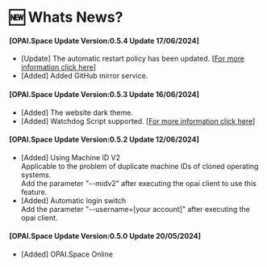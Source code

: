 # 🆕 Whats News?

#### \[OPAI.Space Update Version:0.5.4 Update 17/06/2024]

* \[Update] The automatic restart policy has been updated.  \[[For more information click here](https://opai-space.gitbook.io/opai.space/opai-client/io-service-auto-restart-strategy)]
* \[Added] Added GitHub mirror service.

#### \[OPAI.Space Update Version:0.5.3 Update 16/06/2024]

* \[Added] The website dark theme.
* \[Added] Watchdog Script supported. \[[For more information click here](https://opai-space.gitbook.io/opai.space/opai-client/watchdog-script-guide)]

#### \[OPAI.Space Update Version:0.5.2 Update 12/06/2024]

* \[Added] Using Machine ID V2\
  Applicable to the problem of duplicate machine IDs of cloned operating systems.\
  Add the parameter "--midv2" after executing the opai client to use this feature.&#x20;
* \[Added] Automatic login switch\
  Add the parameter "--username=\[your account]" after executing the opai client.

#### \[OPAI.Space Update Version:0.5.0 Update 20/05/2024]

* \[Added] OPAI.Space Online
